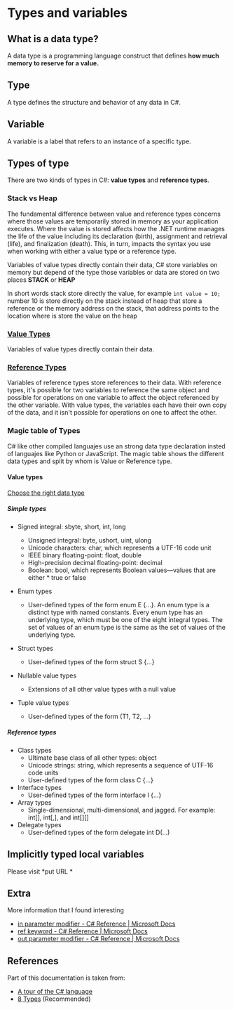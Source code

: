 # Types and variables

## What is a data type?

A data type is a programming language construct that defines **how much memory to reserve for a value.**

## Type

A type defines the structure and behavior of any data in C#.

## Variable
A variable is a label that refers to an instance of a specific type.

## Types of type

There are two kinds of types in C#: **value types** and **reference types**. 

### Stack vs Heap

The fundamental difference between value and reference types concerns where those values are temporarily stored in memory as your application executes. Where the value is stored affects how the .NET runtime manages the life of the value including its declaration (birth), assignment and retrieval (life), and finalization (death). This, in turn, impacts the syntax you use when working with either a value type or a reference type.

Variables of value types directly contain their data, C# store variables on memory but depend of the type those variables or data are stored on two places **STACK** or **HEAP**

In short words stack store directly the value, for example `int value = 10;` number 10 is store directly on the stack instead of heap that store a reference or the memory address on the stack, that address points to the location where is store the value on the heap


### [Value Types](https://docs.microsoft.com/en-us/dotnet/csharp/language-reference/builtin-types/value-types)

Variables of value types directly contain their data.

### [Reference Types](https://docs.microsoft.com/en-us/dotnet/csharp/language-reference/keywords/reference-types)

Variables of reference types store references to their data. With reference types, it's possible for two variables to reference the same object and possible for operations on one variable to affect the object referenced by the other variable. With value types, the variables each have their own copy of the data, and it isn't possible for operations on one to affect the other.

### Magic table of Types

C# like other compiled languajes use an strong data type declaration insted of languajes like Python or JavaScript. The magic table shows the different data types and split by whom is Value or Reference type.

#### Value types

[Choose the right data type](https://docs.microsoft.com/en-us/learn/modules/csharp-choose-data-type/6-choose-right-data-type)

##### Simple types
* Signed integral: sbyte, short, int, long
    * Unsigned integral: byte, ushort, uint, ulong
    * Unicode characters: char, which represents a UTF-16 code unit
    * IEEE binary floating-point: float, double
    * High-precision decimal floating-point: decimal
    * Boolean: bool, which represents Boolean values—values that are either * true or false
* Enum types
    * User-defined types of the form enum E {...}. An enum type is a distinct type with named constants. Every enum type has an underlying type, which must be one of the eight integral types. The set of values of an enum type is the same as the set of values of the underlying type.


* Struct types
    * User-defined types of the form struct S {...}
* Nullable value types
    * Extensions of all other value types with a null value
* Tuple value types
    * User-defined types of the form (T1, T2, ...)

##### Reference types
* Class types
    * Ultimate base class of all other types: object
    * Unicode strings: string, which represents a sequence of UTF-16 code units
    * User-defined types of the form class C {...}
* Interface types
    * User-defined types of the form interface I {...}
* Array types
    * Single-dimensional, multi-dimensional, and jagged. For example: int[], int[,], and int[][]
* Delegate types
    * User-defined types of the form delegate int D(...)

## Implicitly typed local variables
Please visit *put URL *

## Extra

More information that I found interesting 

* [in parameter modifier - C# Reference | Microsoft Docs](https://docs.microsoft.com/en-us/dotnet/csharp/language-reference/keywords/in-parameter-modifier)
* [ref keyword - C# Reference | Microsoft Docs](https://docs.microsoft.com/en-us/dotnet/csharp/language-reference/keywords/ref)
* [out parameter modifier - C# Reference | Microsoft Docs](https://docs.microsoft.com/en-us/dotnet/csharp/language-reference/keywords/out-parameter-modifier)

## References

Part of this documentation is taken from:

* [A tour of the C# language](https://docs.microsoft.com/en-us/dotnet/csharp/tour-of-csharp/)
* [8 Types](https://docs.microsoft.com/en-us/dotnet/csharp/language-reference/language-specification/types) (Recommended)